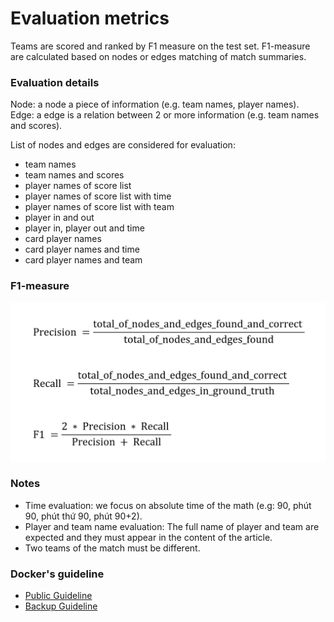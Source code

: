 # Evaluation metrics

Teams are scored and ranked by F1 measure on the test set.
F1-measure are calculated based on nodes or edges matching of match summaries.

### Evaluation details

Node: a node a piece of information (e.g. team names, player names).<br/>
Edge: a edge is a relation between 2 or more information (e.g. team names and scores).

List of nodes and edges are considered for evaluation:  

* team names
* team names and scores
* player names of score list
* player names of score list with time
* player names of score list with team
* player in and out
* player in, player out and time
* card player names
* card player names and time
* card player names and team

### F1-measure
![](./news-summarization-evaluation-metrics.jpg)

### Notes

* Time evaluation: we focus on absolute time of the math (e.g: 90, phút 90, phút thứ 90, phút 90+2).
* Player and team name evaluation: The full name of player and team are expected and they must appear in the content of the article.
* Two teams of the match must be different.

### Docker's guideline
* [Public Guideline](https://dl.challenge.zalo.ai/news-summarization/News-Summarization-Docker-Tutorial.pdf)
* [Backup Guideline](./news-summarization-docker-tutorial.pdf)
